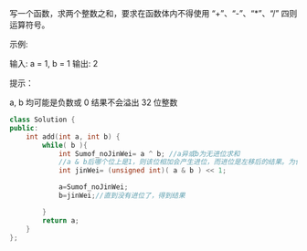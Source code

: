 写一个函数，求两个整数之和，要求在函数体内不得使用 “+”、“-”、“*”、“/” 四则运算符号。

 

示例:

输入: a = 1, b = 1
输出: 2


提示：

a, b 均可能是负数或 0
结果不会溢出 32 位整数

```cpp
class Solution {
public:
    int add(int a, int b) {
        while( b ){
            int Sumof_noJinWei= a ^ b; //a异或b为无进位求和
            //a & b后哪个位上是1，则该位相加会产生进位，而进位是左移后的结果。为保险我们强制转换为无符号整型
            int jinWei= (unsigned int)( a & b ) << 1; 

            a=Sumof_noJinWei;
            b=jinWei;//直到没有进位了，得到结果

        }
        return a;
    }
};
```


